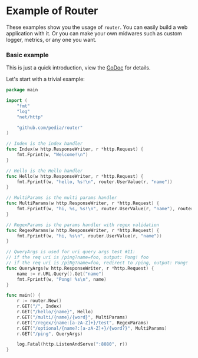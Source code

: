 # Example of Router

These examples show you the usage of `router`. You can easily build a web application with it. Or you can make your own midwares such as custom logger, metrics, or any one you want.

### Basic example

This is just a quick introduction, view the [GoDoc](https://pkg.go.dev/github.com/pedia/router) for details.

Let's start with a trivial example:

```go
package main

import (
	"fmt"
	"log"
	"net/http"

	"github.com/pedia/router"
)

// Index is the index handler
func Index(w http.ResponseWriter, r *http.Request) {
	fmt.Fprint(w, "Welcome!\n")
}

// Hello is the Hello handler
func Hello(w http.ResponseWriter, r *http.Request) {
	fmt.Fprintf(w, "hello, %s!\n", router.UserValue(r, "name"))
}

// MultiParams is the multi params handler
func MultiParams(w http.ResponseWriter, r *http.Request) {
	fmt.Fprintf(w, "hi, %s, %s!\n", router.UserValue(r, "name"), router.UserValue(r, "word"))
}

// RegexParams is the params handler with regex validation
func RegexParams(w http.ResponseWriter, r *http.Request) {
	fmt.Fprintf(w, "hi, %s\n", router.UserValue(r, "name"))
}

// QueryArgs is used for uri query args test #11:
// if the req uri is /ping?name=foo, output: Pong! foo
// if the req uri is /piNg?name=foo, redirect to /ping, output: Pong!
func QueryArgs(w http.ResponseWriter, r *http.Request) {
	name := r.URL.Query().Get("name")
	fmt.Fprintf(w, "Pong! %s\n", name)
}

func main() {
	r := router.New()
	r.GET("/", Index)
	r.GET("/hello/{name}", Hello)
	r.GET("/multi/{name}/{word}", MultiParams)
	r.GET("/regex/{name:[a-zA-Z]+}/test", RegexParams)
	r.GET("/optional/{name?:[a-zA-Z]+}/{word?}", MultiParams)
	r.GET("/ping", QueryArgs)

	log.Fatal(http.ListenAndServe(":8080", r))
}
```
